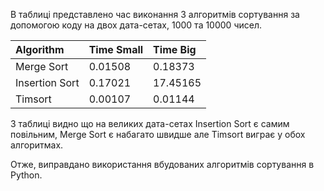 В таблиці представлено час виконання 3 алгоритмів сортування за допомогою коду на двох дата-сетах, 1000 та 10000 чисел.

| Algorithm          | Time Small           | Time Big            
:------------------- | :------------------- | :-------------------
| Merge Sort         | 0.01508              | 0.18373             
| Insertion Sort     | 0.17021              | 17.45165            
| Timsort            | 0.00107              | 0.01144             


З таблиці видно що на великих дата-сетах Insertion Sort є самим повільним, Merge Sort є набагато швидше але Timsort виграє у обох алгоритмах.

Отже, виправдано використання вбудованих алгоритмів сортування в Python.